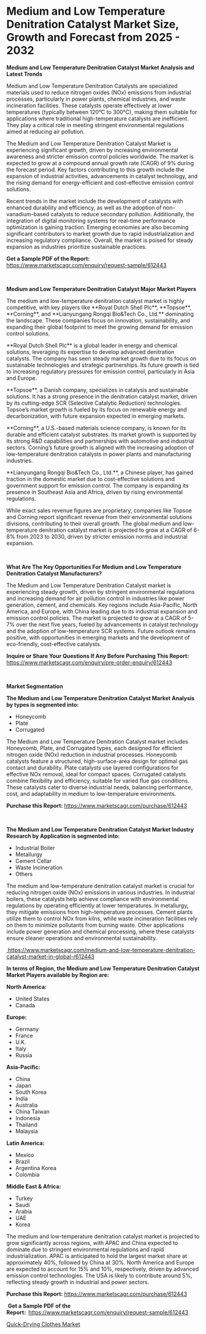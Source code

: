 <p><h1>Medium and Low Temperature Denitration Catalyst Market Size, Growth and Forecast from 2025 - 2032</h1></p><p><strong>Medium and Low Temperature Denitration Catalyst Market Analysis and Latest Trends</strong></p>
<p><p>Medium and Low Temperature Denitration Catalysts are specialized materials used to reduce nitrogen oxides (NOx) emissions from industrial processes, particularly in power plants, chemical industries, and waste incineration facilities. These catalysts operate effectively at lower temperatures (typically between 120°C to 300°C), making them suitable for applications where traditional high-temperature catalysts are inefficient. They play a critical role in meeting stringent environmental regulations aimed at reducing air pollution.</p><p>The Medium and Low Temperature Denitration Catalyst Market is experiencing significant growth, driven by increasing environmental awareness and stricter emission control policies worldwide. The market is expected to grow at a compound annual growth rate (CAGR) of 9% during the forecast period. Key factors contributing to this growth include the expansion of industrial activities, advancements in catalyst technology, and the rising demand for energy-efficient and cost-effective emission control solutions.</p><p>Recent trends in the market include the development of catalysts with enhanced durability and efficiency, as well as the adoption of non-vanadium-based catalysts to reduce secondary pollution. Additionally, the integration of digital monitoring systems for real-time performance optimization is gaining traction. Emerging economies are also becoming significant contributors to market growth due to rapid industrialization and increasing regulatory compliance. Overall, the market is poised for steady expansion as industries prioritize sustainable practices.</p></p>
<p><strong>Get a Sample PDF of the Report:&nbsp;</strong> <a href="https://www.marketscagr.com/enquiry/request-sample/612443?utm_campaign=1166&utm_medium=2&utm_source=Github&utm_content=ia&utm_term=20012025&utm_id=medium-and-low-temperature-denitration-catalyst">https://www.marketscagr.com/enquiry/request-sample/612443</a></p>
<p>&nbsp;</p>
<p><strong>Medium and Low Temperature Denitration Catalyst Major Market Players</strong></p>
<p><p>The medium and low-temperature denitration catalyst market is highly competitive, with key players like **Royal Dutch Shell Plc**, **Topsoe**, **Corning**, and **Lianyungang Rongqi Bio&Tech Co., Ltd.** dominating the landscape. These companies focus on innovation, sustainability, and expanding their global footprint to meet the growing demand for emission control solutions.</p><p>**Royal Dutch Shell Plc** is a global leader in energy and chemical solutions, leveraging its expertise to develop advanced denitration catalysts. The company has seen steady market growth due to its focus on sustainable technologies and strategic partnerships. Its future growth is tied to increasing regulatory pressures for emission control, particularly in Asia and Europe.</p><p>**Topsoe**, a Danish company, specializes in catalysis and sustainable solutions. It has a strong presence in the denitration catalyst market, driven by its cutting-edge SCR (Selective Catalytic Reduction) technologies. Topsoe’s market growth is fueled by its focus on renewable energy and decarbonization, with future expansion expected in emerging markets.</p><p>**Corning**, a U.S.-based materials science company, is known for its durable and efficient catalyst substrates. Its market growth is supported by its strong R&D capabilities and partnerships with automotive and industrial sectors. Corning’s future growth is aligned with the increasing adoption of low-temperature denitration catalysts in power plants and manufacturing industries.</p><p>**Lianyungang Rongqi Bio&Tech Co., Ltd.**, a Chinese player, has gained traction in the domestic market due to cost-effective solutions and government support for emission control. The company is expanding its presence in Southeast Asia and Africa, driven by rising environmental regulations.</p><p>While exact sales revenue figures are proprietary, companies like Topsoe and Corning report significant revenue from their environmental solutions divisions, contributing to their overall growth. The global medium and low-temperature denitration catalyst market is projected to grow at a CAGR of 6-8% from 2023 to 2030, driven by stricter emission norms and industrial expansion.</p></p>
<p>&nbsp;</p>
<p><strong>What Are The Key Opportunities For Medium and Low Temperature Denitration Catalyst Manufacturers?</strong></p>
<p><p>The Medium and Low Temperature Denitration Catalyst market is experiencing steady growth, driven by stringent environmental regulations and increasing demand for air pollution control in industries like power generation, cement, and chemicals. Key regions include Asia-Pacific, North America, and Europe, with China leading due to its industrial expansion and emission control policies. The market is projected to grow at a CAGR of 5-7% over the next five years, fueled by advancements in catalyst technology and the adoption of low-temperature SCR systems. Future outlook remains positive, with opportunities in emerging markets and the development of eco-friendly, cost-effective catalysts.</p></p>
<p><strong>Inquire or Share Your Questions If Any Before Purchasing This Report:</strong> <a href="https://www.marketscagr.com/enquiry/pre-order-enquiry/612443?utm_campaign=1166&utm_medium=2&utm_source=Github&utm_content=ia&utm_term=20012025&utm_id=medium-and-low-temperature-denitration-catalyst">https://www.marketscagr.com/enquiry/pre-order-enquiry/612443</a></p>
<p>&nbsp;</p>
<p><strong>Market Segmentation</strong></p>
<p><strong>The Medium and Low Temperature Denitration Catalyst Market Analysis by types is segmented into:</strong></p>
<p><ul><li>Honeycomb</li><li>Plate</li><li>Corrugated</li></ul></p>
<p><p>The Medium and Low Temperature Denitration Catalyst market includes Honeycomb, Plate, and Corrugated types, each designed for efficient nitrogen oxide (NOx) reduction in industrial processes. Honeycomb catalysts feature a structured, high-surface-area design for optimal gas contact and durability. Plate catalysts use layered configurations for effective NOx removal, ideal for compact spaces. Corrugated catalysts combine flexibility and efficiency, suitable for varied flue gas conditions. These catalysts cater to diverse industrial needs, balancing performance, cost, and adaptability in medium to low-temperature environments.</p></p>
<p><strong>Purchase this Report:&nbsp;</strong><a href="https://www.marketscagr.com/purchase/612443?utm_campaign=1166&utm_medium=2&utm_source=Github&utm_content=ia&utm_term=20012025&utm_id=medium-and-low-temperature-denitration-catalyst">https://www.marketscagr.com/purchase/612443</a></p>
<p>&nbsp;</p>
<p><strong>The Medium and Low Temperature Denitration Catalyst Market Industry Research by Application is segmented into:</strong></p>
<p><ul><li>Industrial Boiler</li><li>Metallurgy</li><li>Cement Cellar</li><li>Waste Incineration</li><li>Others</li></ul></p>
<p><p>The medium and low-temperature denitration catalyst market is crucial for reducing nitrogen oxide (NOx) emissions in various industries. In industrial boilers, these catalysts help achieve compliance with environmental regulations by operating efficiently at lower temperatures. In metallurgy, they mitigate emissions from high-temperature processes. Cement plants utilize them to control NOx from kilns, while waste incineration facilities rely on them to minimize pollutants from burning waste. Other applications include power generation and chemical processing, where these catalysts ensure cleaner operations and environmental sustainability.</p></p>
<p><a href="https://www.marketscagr.com/medium-and-low-temperature-denitration-catalyst-market-in-global-r612443?utm_campaign=1166&utm_medium=2&utm_source=Github&utm_content=ia&utm_term=20012025&utm_id=medium-and-low-temperature-denitration-catalyst">&nbsp;https://www.marketscagr.com/medium-and-low-temperature-denitration-catalyst-market-in-global-r612443</a></p>
<p><strong>In terms of Region, the Medium and Low Temperature Denitration Catalyst Market Players available by Region are:</strong></p>
<p>
    <p> <strong> North America: </strong>
        <ul>
            <li>United States</li>
            <li>Canada</li>
        </ul>
        </p> 
    <p> <strong> Europe: </strong>
        <ul>
            <li>Germany</li>
            <li>France</li>
            <li>U.K.</li>
            <li>Italy</li>
            <li>Russia</li>
        </ul>
        </p> 
    <p> <strong> Asia-Pacific: </strong>
        <ul>
            <li>China</li>
            <li>Japan</li>
            <li>South Korea</li>
            <li>India</li>
            <li>Australia</li>
            <li>China Taiwan</li>
            <li>Indonesia</li>
            <li>Thailand</li>
            <li>Malaysia</li>
        </ul>
        </p> 
    <p> <strong> Latin America: </strong>
        <ul>
            <li>Mexico</li>
            <li>Brazil</li>
            <li>Argentina Korea</li>
            <li>Colombia</li>
        </ul>
        </p> 
    <p> <strong> Middle East & Africa: </strong>
        <ul>
            <li>Turkey</li>
            <li>Saudi</li>
            <li>Arabia</li>
            <li>UAE</li>
            <li>Korea</li>
        </ul>
    </p>
    </p>
<p><p>The medium and low-temperature denitration catalyst market is projected to grow significantly across regions, with APAC and China expected to dominate due to stringent environmental regulations and rapid industrialization. APAC is anticipated to hold the largest market share at approximately 40%, followed by China at 30%. North America and Europe are expected to account for 15% and 10%, respectively, driven by advanced emission control technologies. The USA is likely to contribute around 5%, reflecting steady growth in industrial and power sectors.</p></p>
<p><strong>Purchase this Report: </strong><a href="https://www.marketscagr.com/purchase/612443?utm_campaign=1166&utm_medium=2&utm_source=Github&utm_content=ia&utm_term=20012025&utm_id=medium-and-low-temperature-denitration-catalyst">https://www.marketscagr.com/purchase/612443</a></p>
<p>&nbsp;<strong>Get a Sample PDF of the Report:&nbsp;&nbsp;</strong><a href="https://www.marketscagr.com/enquiry/request-sample/612443?utm_campaign=1166&utm_medium=2&utm_source=Github&utm_content=ia&utm_term=20012025&utm_id=medium-and-low-temperature-denitration-catalyst">https://www.marketscagr.com/enquiry/request-sample/612443</a></p>
<p><strong></strong></p>
<p><p><a href="https://github.com/castoriffic/Market-Research-Report-List-5/blob/main/quick-drying-clothes-market.md?utm_campaign=1166&utm_medium=2&utm_source=Github&utm_content=ia&utm_term=20012025&utm_id=medium-and-low-temperature-denitration-catalyst">Quick-Drying Clothes Market</a></p></p>